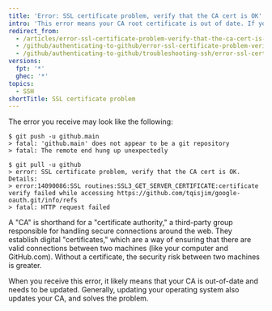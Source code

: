 ```yaml
---
title: 'Error: SSL certificate problem, verify that the CA cert is OK'
intro: 'This error means your CA root certificate is out of date. If your CA root certificate needs to be updated, you won''t be able to push or pull from {% data variables.product.github %} repositories.'
redirect_from:
  - /articles/error-ssl-certificate-problem-verify-that-the-ca-cert-is-ok
  - /github/authenticating-to-github/error-ssl-certificate-problem-verify-that-the-ca-cert-is-ok
  - /github/authenticating-to-github/troubleshooting-ssh/error-ssl-certificate-problem-verify-that-the-ca-cert-is-ok
versions:
  fpt: '*'
  ghec: '*'
topics:
  - SSH
shortTitle: SSL certificate problem
---
```

The error you receive may look like the following:

```shell
$ git push -u github.main
> fatal: 'github.main' does not appear to be a git repository
> fatal: The remote end hung up unexpectedly

$ git pull -u github
> error: SSL certificate problem, verify that the CA cert is OK. Details:
> error:14090086:SSL routines:SSL3_GET_SERVER_CERTIFICATE:certificate verify failed while accessing https://github.com/tqisjim/google-oauth.git/info/refs
> fatal: HTTP request failed
```

A "CA" is shorthand for a "certificate authority," a third-party group responsible for handling secure connections around the web. They establish digital "certificates," which are a way of ensuring that there are valid connections between two machines (like your computer and GitHub.com). Without a certificate, the security risk between two machines is greater.

When you receive this error, it likely means that your CA is out-of-date and needs to be updated. Generally, updating your operating system also updates your CA, and solves the problem.

